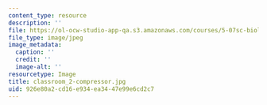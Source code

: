 ```yaml
---
content_type: resource
description: ''
file: https://ol-ocw-studio-app-qa.s3.amazonaws.com/courses/5-07sc-biological-chemistry-i-fall-2013/926e80a2cd16e934ea3447e99e6cd2c7_classroom_2-compressor.jpg
file_type: image/jpeg
image_metadata:
  caption: ''
  credit: ''
  image-alt: ''
resourcetype: Image
title: classroom_2-compressor.jpg
uid: 926e80a2-cd16-e934-ea34-47e99e6cd2c7
---
```

